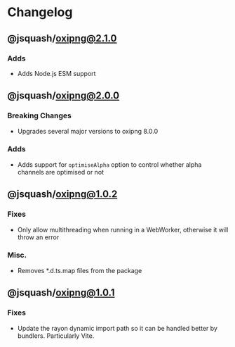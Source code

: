 # Changelog

## @jsquash/oxipng@2.1.0

### Adds

- Adds Node.js ESM support

## @jsquash/oxipng@2.0.0

### Breaking Changes

- Upgrades several major versions to oxipng 8.0.0

### Adds

- Adds support for `optimiseAlpha` option to control whether alpha channels are optimised or not

## @jsquash/oxipng@1.0.2

### Fixes

- Only allow multithreading when running in a WebWorker, otherwise it will throw an error

### Misc.

- Removes *.d.ts.map files from the package

## @jsquash/oxipng@1.0.1

### Fixes

- Update the rayon dynamic import path so it can be handled better by bundlers. Particularly Vite.

